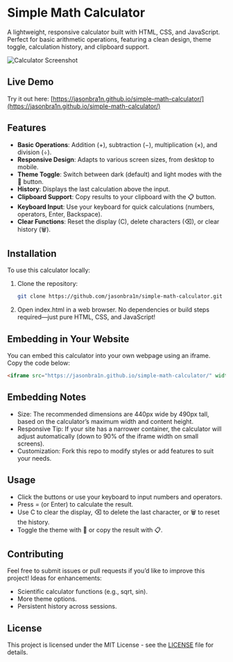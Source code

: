 # Simple Math Calculator

A lightweight, responsive calculator built with HTML, CSS, and JavaScript. Perfect for basic arithmetic operations, featuring a clean design, theme toggle, calculation history, and clipboard support.

![Calculator Screenshot](https://jasonbra1n.github.io/simple-math-calculator/img/calc_screenshot.webp)  

## Live Demo

Try it out here: [https://jasonbra1n.github.io/simple-math-calculator/](https://jasonbra1n.github.io/simple-math-calculator/)

## Features

- **Basic Operations**: Addition (+), subtraction (−), multiplication (×), and division (÷).
- **Responsive Design**: Adapts to various screen sizes, from desktop to mobile.
- **Theme Toggle**: Switch between dark (default) and light modes with the 🌙 button.
- **History**: Displays the last calculation above the input.
- **Clipboard Support**: Copy results to your clipboard with the 📋 button.
- **Keyboard Input**: Use your keyboard for quick calculations (numbers, operators, Enter, Backspace).
- **Clear Functions**: Reset the display (C), delete characters (⌫), or clear history (🗑️).

## Installation

To use this calculator locally:

1. Clone the repository:
   ```bash
   git clone https://github.com/jasonbra1n/simple-math-calculator.git
   ```
2. Open index.html in a web browser.
   No dependencies or build steps required—just pure HTML, CSS, and JavaScript!

## Embedding in Your Website
You can embed this calculator into your own webpage using an iframe. Copy the code below:
  ```html
  <iframe src="https://jasonbra1n.github.io/simple-math-calculator/" width="440" height="490" frameborder="0" style="border: none;"></iframe>
  ```

## Embedding Notes
- Size: The recommended dimensions are 440px wide by 490px tall, based on the calculator’s maximum width and content height.
- Responsive Tip: If your site has a narrower container, the calculator will adjust automatically (down to 90% of the iframe width on small screens).
- Customization: Fork this repo to modify styles or add features to suit your needs.

## Usage
- Click the buttons or use your keyboard to input numbers and operators.
- Press = (or Enter) to calculate the result.
- Use C to clear the display, ⌫ to delete the last character, or 🗑️ to reset the history.
- Toggle the theme with 🌙 or copy the result with 📋.

## Contributing
Feel free to submit issues or pull requests if you’d like to improve this project! Ideas for enhancements:
- Scientific calculator functions (e.g., sqrt, sin).
- More theme options.
- Persistent history across sessions.

## License
This project is licensed under the MIT License - see the [LICENSE](https://github.com/jasonbra1n/gematria-calculator/blob/main/LICENSE) file for details.
